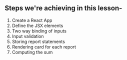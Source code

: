 ## Steps we're achieving in this lesson-

1. Create a React App
2. Define the JSX elements
3. Two way binding of inputs
4. Input validation
5. Storing report statements
6. Rendering card for each report
7. Computing the sum